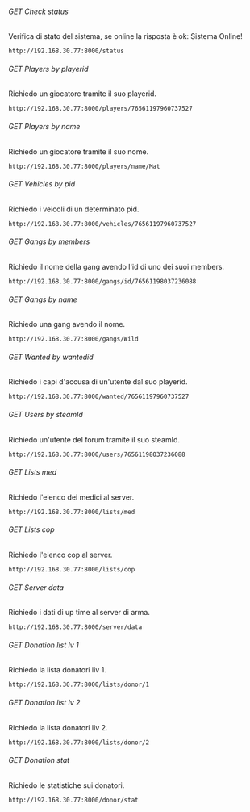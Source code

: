 ###### GET Check status

Verifica di stato del sistema, se online la risposta è ok: Sistema Online!

```
http://192.168.30.77:8000/status
```

###### GET Players by playerid

Richiedo un giocatore tramite il suo playerid.

```
http://192.168.30.77:8000/players/76561197960737527
```

###### GET Players by name

Richiedo un giocatore tramite il suo nome.

```
http://192.168.30.77:8000/players/name/Mat
```
###### GET Vehicles by pid

Richiedo i veicoli di un determinato pid.

```
http://192.168.30.77:8000/vehicles/76561197960737527
```

###### GET Gangs by members

Richiedo il nome della gang avendo l'id di uno dei suoi members.

```
http://192.168.30.77:8000/gangs/id/76561198037236088
```

###### GET Gangs by name

Richiedo una gang avendo il nome.

```
http://192.168.30.77:8000/gangs/Wild
```

###### GET Wanted by wantedid 

Richiedo i capi d'accusa di un'utente dal suo playerid.

```
http://192.168.30.77:8000/wanted/76561197960737527
```

###### GET Users by steamId

Richiedo un'utente del forum tramite il suo steamId.

```
http://192.168.30.77:8000/users/76561198037236088
```

###### GET Lists med

Richiedo l'elenco dei medici al server.

```
http://192.168.30.77:8000/lists/med
```

###### GET Lists cop

Richiedo l'elenco cop al server.

```
http://192.168.30.77:8000/lists/cop
```

###### GET Server data

Richiedo i dati di up time al server di arma.

```
http://192.168.30.77:8000/server/data
```

###### GET Donation list lv 1

Richiedo la lista donatori liv 1.

```
http://192.168.30.77:8000/lists/donor/1
```

###### GET Donation list lv 2

Richiedo la lista donatori liv 2.

```
http://192.168.30.77:8000/lists/donor/2
```

###### GET Donation stat

Richiedo le statistiche sui donatori.

```
http://192.168.30.77:8000/donor/stat
```
